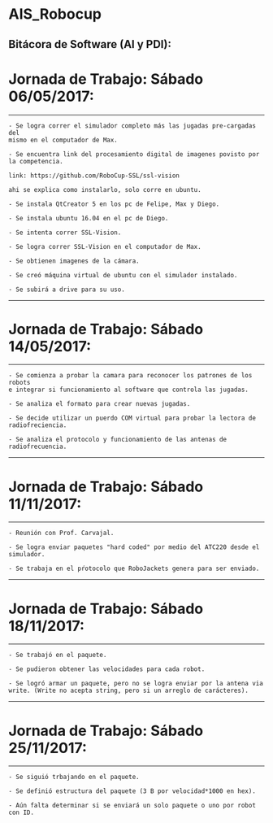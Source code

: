 # AIS_Robocup

## Bitácora de Software (AI y PDI):

# Jornada de Trabajo: Sábado 06/05/2017:

-----------------------------------------------------------------------------

	- Se logra correr el simulador completo más las jugadas pre-cargadas del
	mismo en el computador de Max.

	- Se encuentra link del procesamiento digital de imagenes povisto por
	la competencia.

	link: https://github.com/RoboCup-SSL/ssl-vision

	ahi se explica como instalarlo, solo corre en ubuntu.

	- Se instala QtCreator 5 en los pc de Felipe, Max y Diego.

	- Se instala ubuntu 16.04 en el pc de Diego.

	- Se intenta correr SSL-Vision.

	- Se logra correr SSL-Vision en el computador de Max.

	- Se obtienen imagenes de la cámara.

	- Se creó máquina virtual de ubuntu con el simulador instalado.

	- Se subirá a drive para su uso.

-----------------------------------------------------------------------------

# Jornada de Trabajo: Sábado 14/05/2017:

-----------------------------------------------------------------------------
        
	- Se comienza a probar la camara para reconocer los patrones de los robots
	e integrar si funcionamiento al software que controla las jugadas.
	
	- Se analiza el formato para crear nuevas jugadas.
	
	- Se decide utilizar un puerdo COM virtual para probar la lectora de radiofreciencia.
	
	- Se analiza el protocolo y funcionamiento de las antenas de radiofrecuencia. 
	
	
-----------------------------------------------------------------------------

# Jornada de Trabajo: Sábado 11/11/2017:

-----------------------------------------------------------------------------
        
	- Reunión con Prof. Carvajal.

	- Se logra enviar paquetes "hard coded" por medio del ATC220 desde el simulador.
	
	- Se trabaja en el pŕotocolo que RoboJackets genera para ser enviado.
	
	
-----------------------------------------------------------------------------

# Jornada de Trabajo: Sábado 18/11/2017:

-----------------------------------------------------------------------------
        
	- Se trabajó en el paquete.
	
	- Se pudieron obtener las velocidades para cada robot.
	
	- Se logró armar un paquete, pero no se logra enviar por la antena via write. (Write no acepta string, pero si un arreglo de carácteres).
	
	
-----------------------------------------------------------------------------

# Jornada de Trabajo: Sábado 25/11/2017:

-----------------------------------------------------------------------------
        
	- Se siguió trbajando en el paquete.
	
	- Se definió estructura del paquete (3 B por velocidad*1000 en hex).

	- Aún falta determinar si se enviará un solo paquete o uno por robot con ID.
